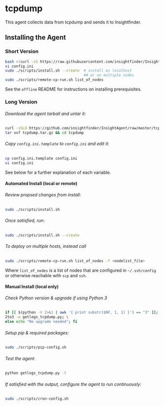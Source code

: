 # tcpdump
This agent collects data from tcpdump and sends it to Insightfinder.
## Installing the Agent

### Short Version
```bash
bash <(curl -sS https://raw.githubusercontent.com/insightfinder/InsightAgent/master/utils/fetch-agent.sh) tcpdump && cd tcpdump
vi config.ini
sudo ./scripts/install.sh --create  # install on localhost
                                    ## or on multiple nodes
sudo ./scripts/remote-cp-run.sh list_of_nodes
```

See the `offline` README for instructions on installing prerequisites.

### Long Version
###### Download the agent tarball and untar it:
```bash
curl -sSLO https://github.com/insightfinder/InsightAgent/raw/master/tcpdump/tcpdump.tar.gz
tar xvf tcpdump.tar.gz && cd tcpdump
```

###### Copy `config.ini.template` to `config.ini` and edit it:
```bash
cp config.ini.template config.ini
vi config.ini
```
See below for a further explanation of each variable.

#### Automated Install (local or remote)
###### Review propsed changes from install:
```bash
sudo ./scripts/install.sh
```

###### Once satisfied, run:
```bash
sudo ./scripts/install.sh --create
```

###### To deploy on multiple hosts, instead call 
```bash
sudo ./scripts/remote-cp-run.sh list_of_nodes -f <nodelist_file>
```
Where `list_of_nodes` is a list of nodes that are configured in `~/.ssh/config` or otherwise reachable with `scp` and `ssh`.

#### Manual Install (local only)
###### Check Python version & upgrade if using Python 3
```bash
if [[ $(python -V 2>&1 | awk '{ print substr($NF, 1, 1) }') == "3" ]]; then \
2to3 -w getlogs_tcpdump.py; \
else echo "No upgrade needed"; fi
```

###### Setup pip & required packages:
```bash
sudo ./scripts/pip-config.sh
```

###### Test the agent:
```bash
python getlogs_tcpdump.py -t
```

###### If satisfied with the output, configure the agent to run continuously:
```bash
sudo ./scripts/cron-config.sh
```

